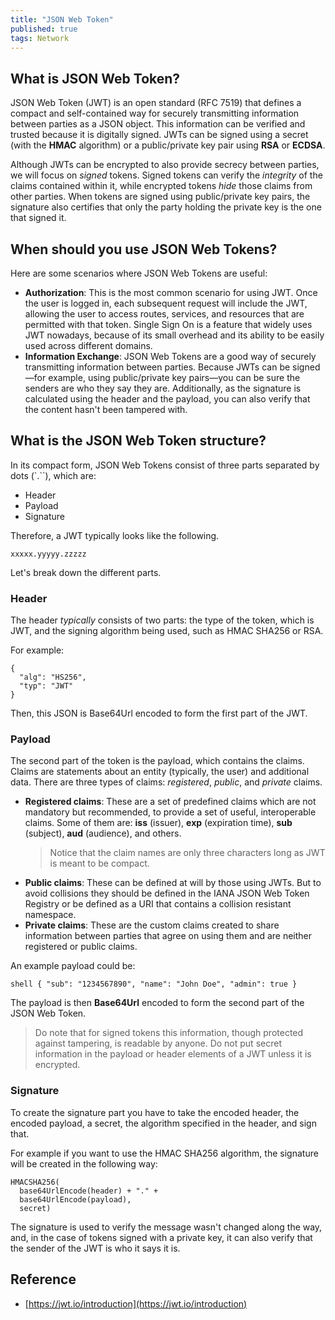 ```yaml
---
title: "JSON Web Token"
published: true
tags: Network
---
```


## What is JSON Web Token?

JSON Web Token (JWT) is an open standard (RFC 7519) that defines a compact and
self-contained way for securely transmitting information between parties as a
JSON object. This information can be verified and trusted because it is
digitally signed. JWTs can be signed using a secret (with the **HMAC** algorithm) or
a public/private key pair using **RSA** or **ECDSA**.

Although JWTs can be encrypted to also provide secrecy between parties, we will
focus on _signed_ tokens. Signed tokens can verify the _integrity_ of the claims
contained within it, while encrypted tokens _hide_ those claims from other
parties. When tokens are signed using public/private key pairs, the signature
also certifies that only the party holding the private key is the one that
signed it.

## When should you use JSON Web Tokens?

Here are some scenarios where JSON Web Tokens are useful:

- **Authorization**: This is the most common scenario for using JWT. Once the user is logged in, each subsequent request will include the JWT, allowing the user to access routes, services, and resources that are permitted with that token. Single Sign On is a feature that widely uses JWT nowadays, because of its small overhead and its ability to be easily used across different domains.
- **Information Exchange**: JSON Web Tokens are a good way of securely transmitting information between parties. Because JWTs can be signed—for example, using public/private key pairs—you can be sure the senders are who they say they are. Additionally, as the signature is calculated using the header and the payload, you can also verify that the content hasn't been tampered with.

## What is the JSON Web Token structure?

In its compact form, JSON Web Tokens consist of three parts separated by dots (`.``), which are:

- Header
- Payload
- Signature

Therefore, a JWT typically looks like the following.

```shell
xxxxx.yyyyy.zzzzz
```

Let's break down the different parts.

### Header

The header _typically_ consists of two parts: the type of the token, which is JWT, and the signing algorithm being used, such as HMAC SHA256 or RSA.

For example:

```shell
{
  "alg": "HS256",
  "typ": "JWT"
}
```

Then, this JSON is Base64Url encoded to form the first part of the JWT.

### Payload

The second part of the token is the payload, which contains the claims. Claims
are statements about an entity (typically, the user) and additional data. There
are three types of claims: _registered_, _public_, and _private_ claims.

- **Registered claims**: These are a set of predefined claims which are not
  mandatory but recommended, to provide a set of useful, interoperable claims.
  Some of them are: **iss** (issuer), **exp** (expiration time), **sub**
  (subject), **aud** (audience), and others.
  > Notice that the claim names are only three characters long as JWT is meant
  > to be compact.
- **Public claims**: These can be defined at will by those using JWTs. But to
  avoid collisions they should be defined in the IANA JSON Web Token Registry or
  be defined as a URI that contains a collision resistant namespace.
- **Private claims**: These are the custom claims created to share information
  between parties that agree on using them and are neither registered or public
  claims.

An example payload could be:

`shell { "sub": "1234567890", "name": "John Doe", "admin": true }`

The payload is then **Base64Url** encoded to form the second part of the JSON
Web Token.

> Do note that for signed tokens this information, though protected against
> tampering, is readable by anyone. Do not put secret information in the payload
> or header elements of a JWT unless it is encrypted.

### Signature

To create the signature part you have to take the encoded header, the encoded payload, a secret, the algorithm specified in the header, and sign that.

For example if you want to use the HMAC SHA256 algorithm, the signature will be created in the following way:

```shell
HMACSHA256(
  base64UrlEncode(header) + "." +
  base64UrlEncode(payload),
  secret)
```

The signature is used to verify the message wasn't changed along the way, and, in the case of tokens signed with a private key, it can also verify that the sender of the JWT is who it says it is.

## Reference

- [https://jwt.io/introduction](https://jwt.io/introduction)

